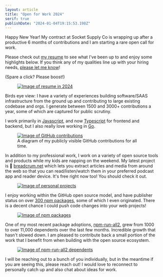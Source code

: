 ```yaml
---
layout: article
title: "Open for Work 2024"
serif: true
publishDate: "2024-01-04T19:15:53.198Z"
---
```


Happy New Year!
My contract at Socket Supply Co is wrapping up after a productive 6 months of contributions and I am starting a rare open call for work.

Please check out [my resume](/cv/) to see what I've been up to and enjoy some highlights below.
If you think any of my qualities line up with your hiring needs, [please let me know](mailto:bcomnes+ofw@fastmail.com)!

(Spare a click? Please boost!<!--[x.com](), [mastodon](), [bsky](), [linkedin]() -->)

<figure>
  <a href="/cv/">
    <picture>
      <!-- <source srcset="./img/resume-2024-dark.png" media="(prefers-color-scheme: dark)"> -->
      <img loading="auto" src="./img/resume-2024-dark.png" alt="Image of resume in 2024">
    </picture>
  </a>
</figure>

Birds eye view: I have a variety of experiences building software/SAAS infrastructure from the ground up and contributing to large existing codebase and orgs. I generate between 1500 and 3000+ contributions a year, some of which are captured for public scrutiny.

I work primarily in [Javascript](https://developer.mozilla.org/en-US/docs/Web/javascript), and now [Typescript](https://www.typescriptlang.org) for frontend and backend, but I also really love working in [Go](https://go.dev).

<figure>
  <a href="https://github.com/bcomnes/">
    <picture>
      <source srcset="./img/contributions-dark.png" media="(prefers-color-scheme: dark)">
      <img loading="auto" src="./img/contributions.png" alt="Image of GitHub contributions">
    </picture>
  </a>
  <figcaption>A diagram of my publicly visible GitHub contributions for all time.</figcaption>
  </figure>
</figure>

In addition to my professional work, I work on a variety of open source tools and products while my kids are napping on the weekend. My latest project is 🥖 [breadcrum.net]() which lets you extract articles and media from around the web so that you can read/listen/watch them in your preferred podcast app and reader device. It's free right now too! You should check it out.

<figure>
  <a href="/">
    <picture>
      <source srcset="./img/personal-dark.png" media="(prefers-color-scheme: dark)">
      <img loading="auto" src="./img/personal.png" alt="Image of personal projects">
    </picture>
  </a>
</figure>

I enjoy working within the GitHub open source model, and have publisher status on over [300 npm packages](https://www.npmjs.com/~bret), some of which I even originated. There is a decent chance I could push code changes into your web projects!

<figure>
  <a href="https://www.npmjs.com/~bret">
    <picture>
      <img loading="auto" src="./img/npm.png" alt="Image of npm packages">
    </picture>
  </a>
  </figure>
</figure>

One of my most recent package adoptions, [npm-run-all2](https://github.com/bcomnes/npm-run-all2), grew from 1000 to over 11,000 dependents over the last few months. Incredible growth that hasn't slowed down. I am pleased to contribute back a small portion of the work that I benefit from when building with the open source ecosystem.

<figure>
  <a href="https://github.com/bcomnes/npm-run-all2/network/dependents">
    <picture>
      <source srcset="./img/npm-run-all-dark.png" media="(prefers-color-scheme: dark)">
      <img loading="auto" src="./img/npm-run-all.png" alt="Image of npm-run-all2 dependents">
    </picture>
  </a>
  </figure>
</figure>

I will be reaching out to a bunch of you individually, but in the meantime if you are seeing this, please reach out! I would love to reconnect to personally catch up and also chat about ideas for work.
